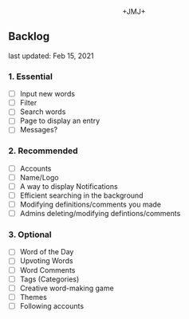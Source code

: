 <p align="center">+JMJ+</p>

## Backlog

last updated: Feb 15, 2021

### 1. Essential
  - [ ] Input new words
  - [ ] Filter
  - [ ] Search words
  - [ ] Page to display an entry
  - [ ] Messages?
### 2. Recommended
  - [ ] Accounts
  - [ ] Name/Logo
  - [ ] A way to display Notifications
  - [ ] Efficient searching in the background
  - [ ] Modifying definitions/comments you made
  - [ ] Admins deleting/modifying defintions/comments
### 3. Optional
  - [ ] Word of the Day
  - [ ] Upvoting Words
  - [ ] Word Comments
  - [ ] Tags (Categories)
  - [ ] Creative word-making game
  - [ ] Themes
  - [ ] Following accounts
